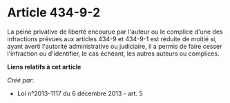 # Article 434-9-2

La peine privative de liberté encourue par l'auteur ou le complice d'une des infractions prévues aux articles 434-9 et
434-9-1 est réduite de moitié si, ayant averti l'autorité administrative ou judiciaire, il a permis de faire cesser
l'infraction ou d'identifier, le cas échéant, les autres auteurs ou complices.

**Liens relatifs à cet article**

_Créé par_:

  - Loi n°2013-1117 du 6 décembre 2013 - art. 5
